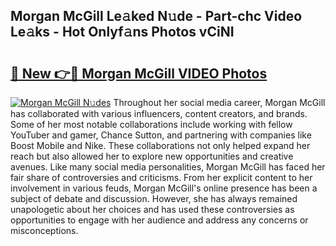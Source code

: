 ## Morgan McGill Le𝚊ked N𝚞de - Part-chc Video Le𝚊ks - Hot Onlyf𝚊ns Photos vCiNI

# <h2><a href="http://ab76573.deff.icu/?id=Morgan+McGill">🔗 New 👉🔴 Morgan McGill VIDEO Photos</a></h2>

[![Morgan McGill N𝚞des](https://i.imgur.com/rIISA9y.gif)](http://ab76573.deff.icu/?id=Morgan+McGill)
Throughout her social media career, Morgan McGill has collaborated with various influencers, content creators, and brands. Some of her most notable collaborations include working with fellow YouTuber and gamer, Chance Sutton, and partnering with companies like Boost Mobile and Nike. These collaborations not only helped expand her reach but also allowed her to explore new opportunities and creative avenues. Like many social media personalities, Morgan McGill has faced her fair share of controversies and criticisms. From her explicit content to her involvement in various feuds, Morgan McGill's online presence has been a subject of debate and discussion. However, she has always remained unapologetic about her choices and has used these controversies as opportunities to engage with her audience and address any concerns or misconceptions.
